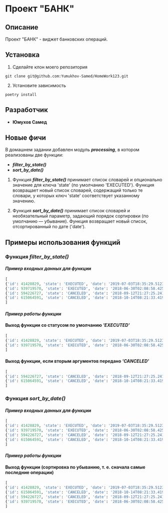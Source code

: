 # Проект "БАНК"

## Описание

Проект "БАНК" - виджет банковских операций.

## Установка 
1. Сделайте клон моего репозитория 
```
git clone git@github.com:Yumukhov-Samed/HomeWork123.git
```
2. Установите зависимость
```
poetry install

```
## Разработчик

- **Юмухов Самед**

## Новые фичи
В домашнем задании добавлен модуль ***processing***, в котором реализованы две функции:
- ***filter_by_state()***
- ***sort_by_date()***

1. Функция ***filter_by_state()*** принимает список словарей и опционально значение для ключа 
'state' (по умолчанию 'EXECUTED').
Функция возвращает новый список словарей, содержащий только те словари, у которых ключ 
'state' соответствует указанному значению.


2. Функция ***sort_by_date()*** принимает список словарей и необязательный параметр, задающий порядок сортировки (по умолчанию — убывание).
Функция возвращает новый список, отсортированный по дате ('date').

## Примеры использования функций

### Функция ***filter_by_state()***
#### *Пример входных данных для функции*
```python
[
{'id': 41428829, 'state': 'EXECUTED', 'date': '2019-07-03T18:35:29.512364'},
{'id': 939719570, 'state': 'EXECUTED', 'date': '2018-06-30T02:08:58.425572'},
{'id': 594226727, 'state': 'CANCELED', 'date': '2018-09-12T21:27:25.241689'},
{'id': 615064591, 'state': 'CANCELED', 'date': '2018-10-14T08:21:33.419441'}
]
```
#### *Пример работы функции*
#### Выход функции со статусом по умолчанию *'EXECUTED'*
```python
[
{'id': 41428829, 'state': 'EXECUTED', 'date': '2019-07-03T18:35:29.512364'},
{'id': 939719570, 'state': 'EXECUTED', 'date': '2018-06-30T02:08:58.425572'}
]
```
#### Выход функции, если вторым аргументов передано *'CANCELED'*
```python
[
{'id': 594226727, 'state': 'CANCELED', 'date': '2018-09-12T21:27:25.241689'},
{'id': 615064591, 'state': 'CANCELED', 'date': '2018-10-14T08:21:33.419441'}
]
```
### Функция ***sort_by_date()***
#### *Пример входных данных для функции*
```python
[
{'id': 41428829, 'state': 'EXECUTED', 'date': '2019-07-03T18:35:29.512364'},
{'id': 939719570, 'state': 'EXECUTED', 'date': '2018-06-30T02:08:58.425572'},
{'id': 594226727, 'state': 'CANCELED', 'date': '2018-09-12T21:27:25.241689'},
{'id': 615064591, 'state': 'CANCELED', 'date': '2018-10-14T08:21:33.419441'}
]
```
#### *Пример работы функции*
#### Выход функции (сортировка по убыванию, т. е. сначала самые последние операции)
```python
[
{'id': 41428829, 'state': 'EXECUTED', 'date': '2019-07-03T18:35:29.512364'},
{'id': 615064591, 'state': 'CANCELED', 'date': '2018-10-14T08:21:33.419441'},
{'id': 594226727, 'state': 'CANCELED', 'date': '2018-09-12T21:27:25.241689'},
{'id': 939719570, 'state': 'EXECUTED', 'date': '2018-06-30T02:08:58.425572'}
]
```